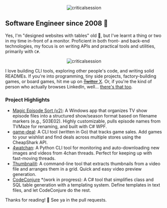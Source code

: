 <p align="Center"><img src="https://github-readme-streak-stats.herokuapp.com/?user=criticalsession&theme=dark" alt="criticalsession" /></p>

## Software Engineer since 2008 🚀

Yes, I'm "designed websites with tables" old 👀, but I've learnt a thing or two in my time in-front of a monitor. Proficient in both front- and back-end technologies, my focus is on writing APIs and practical tools and utilities, primarily with `C#`. 

<p align="center"><img src="https://github-readme-stats.vercel.app/api/top-langs?username=criticalsession&show_icons=true&locale=en&layout=compact&theme=dark" alt="criticalsession" /></p>

I love building CLI tools, exploring other people's code, and writing solid READMEs. If you're into programming, tiny side projects, factory-building games, or board games, hit me up on [~~Twitter~~ X](https://twitter.com/criticalsession). Or, if you're the kind of person who actually browses LinkedIn, well... [there's that too](https://linkedin.com/in/amantereale).

### Project Highlights

- [Magic Episode Sort (v2)](https://github.com/criticalsession/Magic-Episode-Sort-v2): A Windows app that organizes TV show episode files into a structured show/season format based on filename markers (e.g., S03E02). Highly customizable, pulls episode names from TVMaze for renaming, and built with C# WPF.
- [game-deal](https://github.com/criticalsession/game-deal): A CLI tool (written in Go) that tracks game sales. Add games to your wishlist and find deals across multiple stores using the CheapShark API.
- [4watchan](https://github.com/criticalsession/4watchan): A Python CLI tool for monitoring and auto-downloading new images and videos from 4chan threads. Perfect for keeping up with fast-moving threads.
- [Thumbnailit](https://github.com/criticalsession/thumbnailit): A command-line tool that extracts thumbnails from a video file and arranges them in a grid. Quick and easy video preview generation.
- [CodeConjure](https://github.com/criticalsession/CodeConjure) *(work in progress): A C# tool that simplifies class and SQL table generation with a templating system. Define templates in text files, and let CodeConjure do the rest.

Thanks for reading! 👋 See ya in the pull requests.
